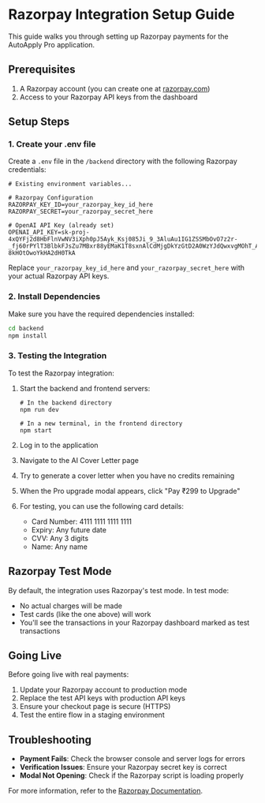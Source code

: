 # Razorpay Integration Setup Guide

This guide walks you through setting up Razorpay payments for the AutoApply Pro application.

## Prerequisites

1. A Razorpay account (you can create one at [razorpay.com](https://razorpay.com))
2. Access to your Razorpay API keys from the dashboard

## Setup Steps

### 1. Create your .env file

Create a `.env` file in the `/backend` directory with the following Razorpay credentials:

```
# Existing environment variables...

# Razorpay Configuration
RAZORPAY_KEY_ID=your_razorpay_key_id_here
RAZORPAY_SECRET=your_razorpay_secret_here

# OpenAI API Key (already set)
OPENAI_API_KEY=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
```

Replace `your_razorpay_key_id_here` and `your_razorpay_secret_here` with your actual Razorpay API keys.

### 2. Install Dependencies

Make sure you have the required dependencies installed:

```bash
cd backend
npm install
```

### 3. Testing the Integration

To test the Razorpay integration:

1. Start the backend and frontend servers:
   ```
   # In the backend directory
   npm run dev
   
   # In a new terminal, in the frontend directory
   npm start
   ```

2. Log in to the application

3. Navigate to the AI Cover Letter page

4. Try to generate a cover letter when you have no credits remaining

5. When the Pro upgrade modal appears, click "Pay ₹299 to Upgrade"

6. For testing, you can use the following card details:
   - Card Number: 4111 1111 1111 1111
   - Expiry: Any future date
   - CVV: Any 3 digits
   - Name: Any name

## Razorpay Test Mode

By default, the integration uses Razorpay's test mode. In test mode:
- No actual charges will be made
- Test cards (like the one above) will work
- You'll see the transactions in your Razorpay dashboard marked as test transactions

## Going Live

Before going live with real payments:

1. Update your Razorpay account to production mode
2. Replace the test API keys with production API keys
3. Ensure your checkout page is secure (HTTPS)
4. Test the entire flow in a staging environment

## Troubleshooting

- **Payment Fails**: Check the browser console and server logs for errors
- **Verification Issues**: Ensure your Razorpay secret key is correct
- **Modal Not Opening**: Check if the Razorpay script is loading properly

For more information, refer to the [Razorpay Documentation](https://razorpay.com/docs/).
